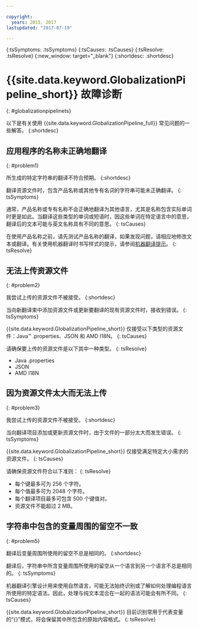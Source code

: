 ```yaml
---

copyright:
  years: 2015, 2017
lastupdated: "2017-07-19"

---
```


{:tsSymptoms: .tsSymptoms} 
{:tsCauses: .tsCauses} 
{:tsResolve: .tsResolve} 
{:new_window: target="_blank"}
{:shortdesc: .shortdesc}

# {{site.data.keyword.GlobalizationPipeline_short}} 故障诊断
{: #globalizationpipelinets}

以下是有关使用 {{site.data.keyword.GlobalizationPipeline_full}} 常见问题的一些解答。
{:shortdesc}


## 应用程序的名称未正确地翻译
{: #problem1}

所生成的特定字符串的翻译不符合预期。
{:shortdesc}

翻译资源文件时，包含产品名称或其他专有名词的字符串可能未正确翻译。
{: tsSymptoms}

通常，产品名称或专有名称不会正确地翻译为其他语言，尤其是名称包含实际单词时更是如此。当翻译这些类型的单词或短语时，因这些单词在特定语言中的意思，翻译后的文本可能与英文名称具有不同的意思。
{: tsCauses}

在使用产品名称之前，请先测试产品名称的翻译，如果发现问题，请相应地修改文本或翻译。有关使用机器翻译时书写样式的提示，请参阅[机器翻译提示](./tips.html#globalizationpipeline_tips)。
{: tsResolve}



## 无法上传资源文件
{: #problem2}

我尝试上传的资源文件不被接受。
{:shortdesc}

当向新翻译束中添加资源文件或更新要翻译的现有资源文件时，接收到错误。
{: tsSymptoms}

{{site.data.keyword.GlobalizationPipeline_short}} 仅接受以下类型的资源文件：Java™ .properties、JSON 和 AMD I18N。
{: tsCauses}

请确保要上传的资源文件是以下其中一种类型。
{: tsResolve}
* Java .properties
* JSON
* AMD I18N



## 因为资源文件太大而无法上传
{: #problem3}

我尝试上传的资源文件不被接受。
{:shortdesc}

当向翻译项目添加或更新资源文件时，由于文件的一部分太大而发生错误。
{: tsSymptoms}

{{site.data.keyword.GlobalizationPipeline_short}} 仅接受满足特定大小需求的资源文件。
{: tsCauses}

请确保资源文件符合以下准则：
{: tsResolve}
* 每个键最多可为 256 个字符。
* 每个值最多可为 2048 个字符。
* 每个翻译项目最多可包含 500 个键值对。
* 资源文件不能超过 2 MB。



## 字符串中包含的变量周围的留空不一致
{: #problem5}

翻译后变量周围所使用的留空不总是相同的。
{:shortdesc}

翻译后，字符串中所含变量周围所使用的留空从一个语言到另一个语言不总是相同的。
{: tsSymptoms}

机器翻译引擎设计用来使用自然语言，可能无法始终识别或了解如何处理编程语言所使用的特定语法。因此，处理与纯文本混合在一起的语法可能会有所不同。
{: tsCauses}

{{site.data.keyword.GlobalizationPipeline_short}} 目前识别常用于代表变量的“{}”模式，将会保留其中所包含的原始内容格式。
{: tsResolve}
